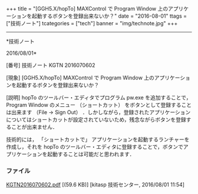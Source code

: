 ﻿+++
title = "[GGH5.X/hopTo] MAXControl で Program Window 上のアプリケーションを起動するボタンを登録出来ないか？"
date = "2016-08-01"
ttags = ["技術ノート"]
tcategories = ["tech"]
banner = "img/technote.jpg"
+++

-----------------------------------------------------------------------------------------------------------------------------

*技術ノート

2016/08/01*


[番号]
技術ノート KGTN 2016070602

[現象]
[GGH5.X/hopTo] MAXControl で Program Window
上のアプリケーションを起動するボタンを登録出来ないか？

[説明]
hopTo のツールバー・エディタでプログラム pw.exe を追加することで，
Program Window のメニュー （ショートカット）
をボタンとして登録することは出来ます （File → Sign Out）
．しかしながら，登録されたアプリケーションについてはショートカットが設定されていないため，残念ながらボタンを登録することが出来ません．

技術的には， 「ショートカットで」
アプリケーションを起動するランチャーを作成し，それを hopTo
のツールバー・エディタに登録することで，ボタンでアプリケーションを起動することは可能だと思われます．


### ファイル

 
 


[KGTN2016070602.pdf](http://techreport.kitasp.net/attachments/download/2794/KGTN2016070602.pdf)
 [(59.6 KB)] [kitasp 技術センター, 2016/08/01
11:54]


 


 

